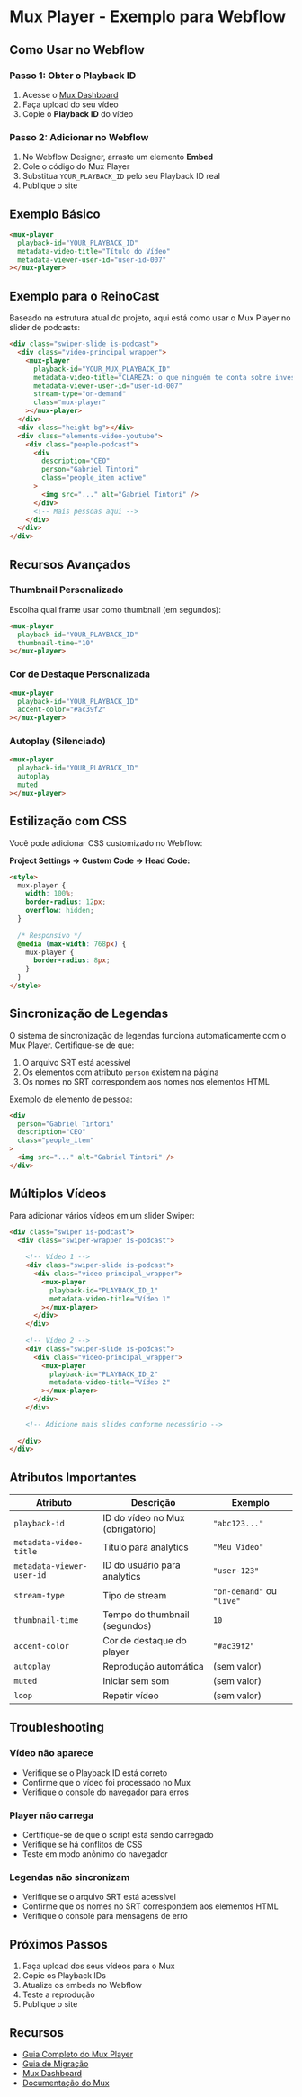 # Mux Player - Exemplo para Webflow

## Como Usar no Webflow

### Passo 1: Obter o Playback ID

1. Acesse o [Mux Dashboard](https://dashboard.mux.com/)
2. Faça upload do seu vídeo
3. Copie o **Playback ID** do vídeo

### Passo 2: Adicionar no Webflow

1. No Webflow Designer, arraste um elemento **Embed**
2. Cole o código do Mux Player
3. Substitua `YOUR_PLAYBACK_ID` pelo seu Playback ID real
4. Publique o site

## Exemplo Básico

```html
<mux-player
  playback-id="YOUR_PLAYBACK_ID"
  metadata-video-title="Título do Vídeo"
  metadata-viewer-user-id="user-id-007"
></mux-player>
```

## Exemplo para o ReinoCast

Baseado na estrutura atual do projeto, aqui está como usar o Mux Player no slider de podcasts:

```html
<div class="swiper-slide is-podcast">
  <div class="video-principal_wrapper">
    <mux-player
      playback-id="YOUR_MUX_PLAYBACK_ID"
      metadata-video-title="CLAREZA: o que ninguém te conta sobre investir"
      metadata-viewer-user-id="user-id-007"
      stream-type="on-demand"
      class="mux-player"
    ></mux-player>
  </div>
  <div class="height-bg"></div>
  <div class="elements-video-youtube">
    <div class="people-podcast">
      <div
        description="CEO"
        person="Gabriel Tintori"
        class="people_item active"
      >
        <img src="..." alt="Gabriel Tintori" />
      </div>
      <!-- Mais pessoas aqui -->
    </div>
  </div>
</div>
```

## Recursos Avançados

### Thumbnail Personalizado

Escolha qual frame usar como thumbnail (em segundos):

```html
<mux-player
  playback-id="YOUR_PLAYBACK_ID"
  thumbnail-time="10"
></mux-player>
```

### Cor de Destaque Personalizada

```html
<mux-player
  playback-id="YOUR_PLAYBACK_ID"
  accent-color="#ac39f2"
></mux-player>
```

### Autoplay (Silenciado)

```html
<mux-player
  playback-id="YOUR_PLAYBACK_ID"
  autoplay
  muted
></mux-player>
```

## Estilização com CSS

Você pode adicionar CSS customizado no Webflow:

**Project Settings → Custom Code → Head Code:**

```html
<style>
  mux-player {
    width: 100%;
    border-radius: 12px;
    overflow: hidden;
  }
  
  /* Responsivo */
  @media (max-width: 768px) {
    mux-player {
      border-radius: 8px;
    }
  }
</style>
```

## Sincronização de Legendas

O sistema de sincronização de legendas funciona automaticamente com o Mux Player. Certifique-se de que:

1. O arquivo SRT está acessível
2. Os elementos com atributo `person` existem na página
3. Os nomes no SRT correspondem aos nomes nos elementos HTML

Exemplo de elemento de pessoa:

```html
<div
  person="Gabriel Tintori"
  description="CEO"
  class="people_item"
>
  <img src="..." alt="Gabriel Tintori" />
</div>
```

## Múltiplos Vídeos

Para adicionar vários vídeos em um slider Swiper:

```html
<div class="swiper is-podcast">
  <div class="swiper-wrapper is-podcast">
    
    <!-- Vídeo 1 -->
    <div class="swiper-slide is-podcast">
      <div class="video-principal_wrapper">
        <mux-player
          playback-id="PLAYBACK_ID_1"
          metadata-video-title="Vídeo 1"
        ></mux-player>
      </div>
    </div>
    
    <!-- Vídeo 2 -->
    <div class="swiper-slide is-podcast">
      <div class="video-principal_wrapper">
        <mux-player
          playback-id="PLAYBACK_ID_2"
          metadata-video-title="Vídeo 2"
        ></mux-player>
      </div>
    </div>
    
    <!-- Adicione mais slides conforme necessário -->
    
  </div>
</div>
```

## Atributos Importantes

| Atributo | Descrição | Exemplo |
|----------|-----------|---------|
| `playback-id` | ID do vídeo no Mux (obrigatório) | `"abc123..."` |
| `metadata-video-title` | Título para analytics | `"Meu Vídeo"` |
| `metadata-viewer-user-id` | ID do usuário para analytics | `"user-123"` |
| `stream-type` | Tipo de stream | `"on-demand"` ou `"live"` |
| `thumbnail-time` | Tempo do thumbnail (segundos) | `10` |
| `accent-color` | Cor de destaque do player | `"#ac39f2"` |
| `autoplay` | Reprodução automática | (sem valor) |
| `muted` | Iniciar sem som | (sem valor) |
| `loop` | Repetir vídeo | (sem valor) |

## Troubleshooting

### Vídeo não aparece

- Verifique se o Playback ID está correto
- Confirme que o vídeo foi processado no Mux
- Verifique o console do navegador para erros

### Player não carrega

- Certifique-se de que o script está sendo carregado
- Verifique se há conflitos de CSS
- Teste em modo anônimo do navegador

### Legendas não sincronizam

- Verifique se o arquivo SRT está acessível
- Confirme que os nomes no SRT correspondem aos elementos HTML
- Verifique o console para mensagens de erro

## Próximos Passos

1. Faça upload dos seus vídeos para o Mux
2. Copie os Playback IDs
3. Atualize os embeds no Webflow
4. Teste a reprodução
5. Publique o site

## Recursos

- [Guia Completo do Mux Player](./MUX-PLAYER-WEBFLOW-GUIDE.md)
- [Guia de Migração](./MIGRATION-GUIDE.md)
- [Mux Dashboard](https://dashboard.mux.com/)
- [Documentação do Mux](https://docs.mux.com/)

